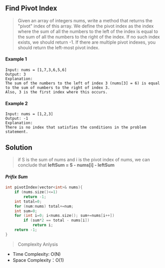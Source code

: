 ## Find Pivot Index

> Given an array of integers nums, write a method that returns the "pivot" index of this array.
> We define the pivot index as the index where the sum of all the numbers to the left of the index is equal to the sum of all the numbers to the right of the index.
> If no such index exists, we should return -1. If there are multiple pivot indexes, you should return the left-most pivot index.

#### Example 1
```
Input: nums = [1,7,3,6,5,6]
Output: 3
Explanation:
The sum of the numbers to the left of index 3 (nums[3] = 6) is equal to the sum of numbers to the right of index 3.
Also, 3 is the first index where this occurs.
```
#### Example 2
```
Input: nums = [1,2,3]
Output: -1
Explanation:
There is no index that satisfies the conditions in the problem statement.
```

## Solution

> if S is the sum of nums and i is the pivot index of nums, we can conclude that **leftSum = S - nums[i] - leftSum**

#### ***Prifix Sum***
```cpp
int pivotIndex(vector<int>& nums){
    if (nums.size()<=1)
        return -1;
    int total=0;
    for (num:nums) total+=num;
    int sum=0;
    for (int i=0; i<nums.size(); sum+=nums[i++])
        if (sum*2 == total - nums[i])
            return i;
    return -1;
}
```

> Complexity Anlysis
- Time Complexity: O(N)
- Space Complexity：O(1)
